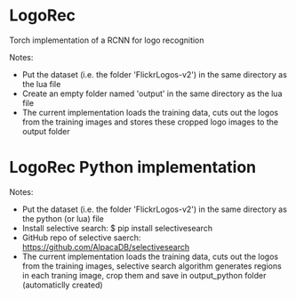 # LogoRec

Torch implementation of a RCNN for logo recognition

Notes:
- Put the dataset (i.e. the folder 'FlickrLogos-v2') in the same directory as the lua file
- Create an empty folder named 'output' in the same directory as the lua file
- The current implementation loads the training data, cuts out the logos from the 
training images and stores these cropped logo images to the output folder



# LogoRec Python implementation

Notes: 
- Put the dataset (i.e. the folder 'FlickrLogos-v2') in the same directory as the python (or lua) file
- Install selective search:
	$ pip install selectivesearch
- GitHub repo of selective saerch: https://github.com/AlpacaDB/selectivesearch
- The current implementation loads the training data, cuts out the logos from the 
training images, selective search algorithm generates regions in each traning image, crop them and save in output_python folder (automaticlly created)

